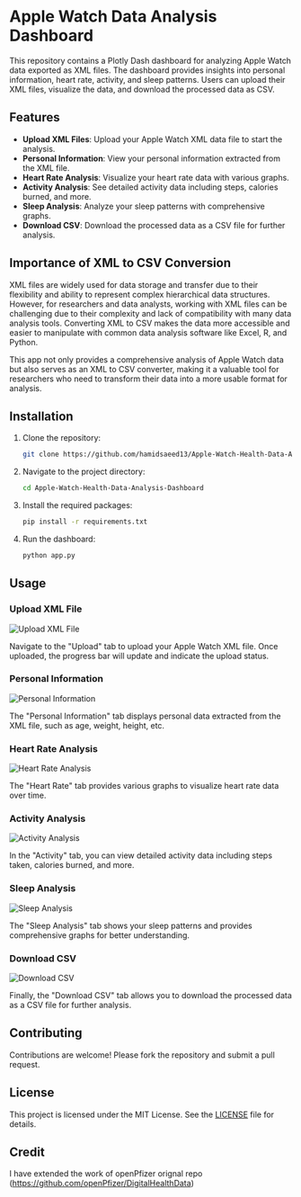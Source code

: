 # Apple Watch Data Analysis Dashboard

This repository contains a Plotly Dash dashboard for analyzing Apple Watch data exported as XML files. The dashboard provides insights into personal information, heart rate, activity, and sleep patterns. Users can upload their XML files, visualize the data, and download the processed data as CSV.

## Features

- **Upload XML Files**: Upload your Apple Watch XML data file to start the analysis.
- **Personal Information**: View your personal information extracted from the XML file.
- **Heart Rate Analysis**: Visualize your heart rate data with various graphs.
- **Activity Analysis**: See detailed activity data including steps, calories burned, and more.
- **Sleep Analysis**: Analyze your sleep patterns with comprehensive graphs.
- **Download CSV**: Download the processed data as a CSV file for further analysis.
## Importance of XML to CSV Conversion

XML files are widely used for data storage and transfer due to their flexibility and ability to represent complex hierarchical data structures. However, for researchers and data analysts, working with XML files can be challenging due to their complexity and lack of compatibility with many data analysis tools. Converting XML to CSV makes the data more accessible and easier to manipulate with common data analysis software like Excel, R, and Python.

This app not only provides a comprehensive analysis of Apple Watch data but also serves as an XML to CSV converter, making it a valuable tool for researchers who need to transform their data into a more usable format for analysis.

## Installation

1. Clone the repository:
    ```sh
    git clone https://github.com/hamidsaeed13/Apple-Watch-Health-Data-Analysis-Dashboard.git
    ```
2. Navigate to the project directory:
    ```sh
    cd Apple-Watch-Health-Data-Analysis-Dashboard
    ```
3. Install the required packages:
    ```sh
    pip install -r requirements.txt
    ```
4. Run the dashboard:
    ```sh
    python app.py
    ```

## Usage

### Upload XML File

![Upload XML File](images/upload.PNG)

Navigate to the "Upload" tab to upload your Apple Watch XML file. Once uploaded, the progress bar will update and indicate the upload status.

### Personal Information

![Personal Information](images/personal_info.PNG)

The "Personal Information" tab displays personal data extracted from the XML file, such as age, weight, height, etc.

### Heart Rate Analysis

![Heart Rate Analysis](images/heart_rate.PNG)

The "Heart Rate" tab provides various graphs to visualize heart rate data over time.

### Activity Analysis

![Activity Analysis](images/activity.PNG)

In the "Activity" tab, you can view detailed activity data including steps taken, calories burned, and more.

### Sleep Analysis

![Sleep Analysis](images/sleep.PNG)

The "Sleep Analysis" tab shows your sleep patterns and provides comprehensive graphs for better understanding.

### Download CSV

![Download CSV](images/download_csv.PNG)

Finally, the "Download CSV" tab allows you to download the processed data as a CSV file for further analysis.

## Contributing

Contributions are welcome! Please fork the repository and submit a pull request.

## License

This project is licensed under the MIT License. See the [LICENSE](LICENSE) file for details.

## Credit
I have extended the work of openPfizer orignal repo (https://github.com/openPfizer/DigitalHealthData)
